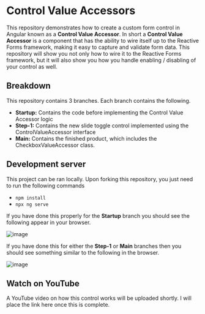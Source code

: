 # Control Value Accessors

This repository demonstrates how to create a custom form control in Angular known as a **Control Value Accessor**. In short a **Control Value Accessor** is a component that has the ability to wire itself up to the Reactive Forms framework, making it easy to capture and validate form data. This repository will show you not only how to wire it to the Reactive Forms framework, but it will also show you how you handle enabling / disabling of your control as well.

## Breakdown

This repository contains 3 branches. Each branch contains the following.

- **Startup:** Contains the code before implementing the Control Value Accessor logic
- **Step-1:** Contains the new slide toggle control implemented using the ControlValueAccessor interface
- **Main:** Contains the finished product, which includes the CheckboxValueAccessor class.

## Development server

This project can be ran locally. Upon forking this repository, you just need to run the following commands

- `npm install`
- `npx ng serve`

If you have done this properly for the **Startup** branch you should see the following appear in your browser.

![image](https://user-images.githubusercontent.com/19817876/133923613-26cdb25f-e4ad-4cf1-8c4d-d6b3561e7bbe.png)

If you have done this for either the **Step-1** or **Main** branches then you should see something similar to the following in the browser.

![image](https://user-images.githubusercontent.com/19817876/133923938-e9531ad2-86a4-4c14-a4e8-da0909bcaf19.png)

## Watch on YouTube

A YouTube video on how this control works will be uploaded shortly. I will place the link here once this is complete.
